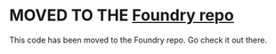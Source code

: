 # MOVED TO THE [Foundry repo](https://github.com/appsmithorg/foundry)

This code has been moved to the Foundry repo. Go check it out there.
